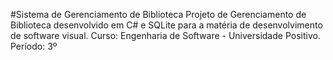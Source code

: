 #Sistema de Gerenciamento de Biblioteca
Projeto de Gerenciamento de Biblioteca desenvolvido em C# e SQLite para a matéria de desenvolvimento de software visual.
Curso: Engenharia de Software - Universidade Positivo.
Período: 3º
